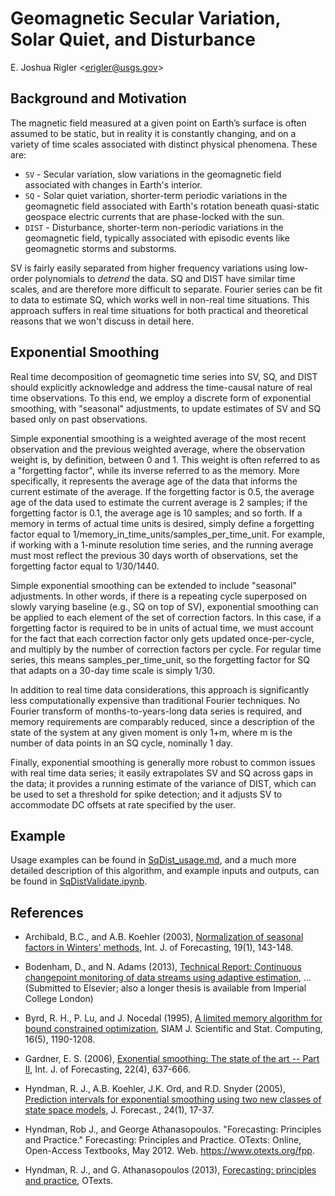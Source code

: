 Geomagnetic Secular Variation, Solar Quiet, and Disturbance
===========================================================

E. Joshua Rigler &lt;[erigler@usgs.gov](mailto:erigler@usgs.gov)&gt;


## Background and Motivation

The magnetic field measured at a given point on Earth’s surface is often
assumed to be static, but in reality it is constantly changing, and on a
variety of time scales associated with distinct physical phenomena. These are:

- `SV` - Secular variation, slow variations in the geomagnetic field associated
  with changes in Earth's interior.
- `SQ` - Solar quiet variation, shorter-term periodic variations in the
  geomagnetic field associated with Earth's rotation beneath quasi-static
  geospace electric currents that are phase-locked with the sun.
- `DIST` - Disturbance, shorter-term non-periodic variations in the geomagnetic
  field, typically associated with episodic events like geomagnetic storms and
  substorms.

SV is fairly easily separated from higher frequency variations using low-order
polynomials to *detrend* the data. SQ and DIST have similar time scales, and are
therefore more difficult to separate. Fourier series can be fit to data to
estimate SQ, which works well in non-real time situations. This approach suffers
in real time situations for both practical and theoretical reasons that we won't
discuss in detail here.


## Exponential Smoothing

Real time decomposition of geomagnetic time series into SV, SQ, and DIST should
explicitly acknowledge and address the time-causal nature of real time
observations. To this end, we employ a discrete form of exponential smoothing,
with "seasonal" adjustments, to update estimates of SV and SQ based only on past
observations.

Simple exponential smoothing is a weighted average of the most recent
observation and the previous weighted average, where the observation weight is,
by definition, between 0 and 1. This weight is often referred to as a
"forgetting factor", while its inverse referred to as the memory. More
specifically, it represents the average age of the data that informs the current
estimate of the average. If the forgetting factor is 0.5, the average age of the
data used to estimate the current average is 2 samples; if the forgetting factor
is 0.1, the average age is 10 samples; and so forth. If a memory in terms of
actual time units is desired, simply define a forgetting factor equal to
1/memory_in_time_units/samples_per_time_unit. For example, if working with a
1-minute resolution time series, and the running average must most reflect the
previous 30 days worth of observations, set the forgetting factor equal to
1/30/1440.

Simple exponential smoothing can be extended to include "seasonal" adjustments.
In other words, if there is a repeating cycle superposed on slowly varying
baseline (e.g., SQ on top of SV), exponential smoothing can be applied to each
element of the set of correction factors. In this case, if a forgetting factor
is required to be in units of actual time, we must account for the fact that
each correction factor only gets updated once-per-cycle, and multiply by the
number of correction factors per cycle. For regular time series, this means
samples_per_time_unit, so the forgetting factor for SQ that adapts on a 30-day
time scale is simply 1/30.

In addition to real time data considerations, this approach is significantly
less computationally expensive than traditional Fourier techniques. No Fourier
transform of months-to-years-long data series is required, and memory
requirements are comparably reduced, since a description of the state of the
system at any given moment is only 1+m, where m is the number of data points in
an SQ cycle, nominally 1 day.

Finally, exponential smoothing is generally more robust to common issues with
real time data series; it easily extrapolates SV and SQ across gaps in the data;
it provides a running estimate of the variance of DIST, which can be used to set
a threshold for spike detection; and it adjusts SV to accommodate DC offsets at
rate specified by the user.


## Example

Usage examples can be found in [SqDist_usage.md](SqDist_usage.md), and a much
more detailed description of this algorithm, and example inputs and outputs, can
be found in [SqDistValidate.ipynb](SqDistValidate.ipynb (a Jupyter/IPython
Notebook)).


## References

 - Archibald, B.C., and A.B. Koehler (2003), [Normalization of seasonal
   factors in Winters'
   methods](http://www.sciencedirect.com/science/article/pii/S0169207001001170),
   Int. J. of Forecasting, 19(1), 143-148.

 - Bodenham, D., and N. Adams (2013), [Technical Report: Continuous changepoint
   monitoring of data streams using
   adaptive estimation](http://wwwf.imperial.ac.uk/~dab10/techreport.pdf), ...
   (Submitted to Elsevier; also a longer thesis is available from Imperial
   College London)

 - Byrd, R. H., P. Lu, and J. Nocedal (1995), [A limited memory algorithm for
   bound constrained
   optimization](http://epubs.siam.org/doi/abs/10.1137/0916069), SIAM J.
   Scientific and Stat. Computing, 16(5), 1190-1208.

 - Gardner, E. S. (2006), [Exonential smoothing: The state of the art --
   Part II](http://www.sciencedirect.com/science/article/pii/S0169207006000392),
   Int. J. of Forecasting, 22(4), 637-666.

 - Hyndman, R. J., A.B. Koehler, J.K. Ord, and R.D. Snyder (2005), [Prediction
   intervals for exponential smoothing using two new classes of state space
   models](http://onlinelibrary.wiley.com/doi/10.1002/for.938/abstract), J.
   Forecast., 24(1), 17-37.

 - Hyndman, Rob J., and George Athana­sopou­los. "Forecasting: Principles and
   Practice." Forecasting: Principles and Practice. OTexts: Online,
   Open-Access Textbooks, May 2012. Web. <https://www.otexts.org/fpp>.

 - Hyndman, R. J., and G. Athanasopoulos (2013), [Forecasting: principles and
   practice](https://www.otexts.org/fpp), OTexts.
